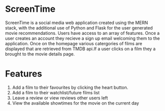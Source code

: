 # ScreenTime
ScreenTime is a social media web application created using the MERN stack, with the additional use of Python and Flask for the user generated movie recommendations. Users have access to an array of features. Once a user creates an account they recieve a sign up email 
welcoming them to the application. Once on the homepage various catergories of films are displayed that are retrieved from TMDB api.If a user clicks on a film they a brought
to the movie details page. 

# Features
1. Add a film to their favourites by clicking the heart button.
2. Add a film to their watchlist/future films list
3. Leave a review or view reviews other users left
4. View the available showtimes for the movie on the current day

